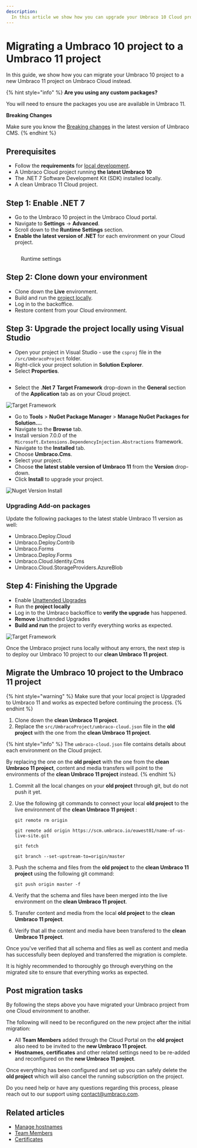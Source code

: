 ```yaml
---
description:
  In this article we show how you can upgrade your Umbraco 10 Cloud project locally to Umbraco 11 and then migrate the project to a new Umbraco 11 project.
---
```


# Migrating a Umbraco 10 project to a Umbraco 11 project

In this guide, we show how you can migrate your Umbraco 10 project to a new Umbraco 11 project on Umbraco Cloud instead.

{% hint style="info" %}
**Are you using any custom packages?**

You will need to ensure the packages you use are available in Umbraco 11.

**Breaking Changes**

Make sure you know the [Breaking changes](../../umbraco-cms/fundamentals/setup/upgrading/version-specific/) in the latest version of Umbraco CMS.
{% endhint %}

## Prerequisites

* Follow the **requirements** for [local development](../../umbraco-cms/fundamentals/setup/requirements.md#local-development).
* A Umbraco Cloud project running **the latest Umbraco 10**
* The .NET 7 Software Development Kit (SDK) installed locally.
* A clean Umbraco 11 Cloud project.

## Step 1: Enable .NET 7

* Go to the Umbraco 10 project in the Umbraco Cloud portal.
* Navigate to **Settings** -> **Advanced**.
* Scroll down to the **Runtime Settings** section.
* **Enable the latest version of .NET** for each environment on your Cloud project.

<figure><img src="../../.gitbook/assets/runtime-settings.png" alt=""><figcaption><p>Runtime settings</p></figcaption></figure>

## Step 2: Clone down your environment

* Clone down the **Live** environment.
* Build and run the [project locally](../set-up/working-locally.md#running-the-site-locally).
* Log in to the backoffice.
* Restore content from your Cloud environment.

## Step 3: Upgrade the project locally using Visual Studio

* Open your project in Visual Studio - use the `csproj` file in the `/src/UmbracoProject` folder.
* Right-click your project solution in **Solution Explorer**.
* Select **Properties**.

<figure><img src="images/Solution-Explorer.png" alt=""><figcaption></figcaption></figure>

* Select the **.Net 7** **Target Framework** drop-down in the **General** section of the **Application** tab as on your Cloud project.

![Target Framework](images/Target-Framework.png)

* Go to **Tools** > **NuGet Package Manager** > **Manage NuGet Packages for Solution...**.
* Navigate to the **Browse** tab.
* Install version 7.0.0 of the `Microsoft.Extensions.DependencyInjection.Abstractions` framework.
* Navigate to the **Installed** tab.
* Choose **Umbraco.Cms**.
* Select your project.
* Choose **the latest stable version of Umbraco 11** from the **Version** drop-down.
* Click **Install** to upgrade your project.

![Nuget Version Install](images/Nuget-Version-Install.png)

### Upgrading Add-on packages

Update the following packages to the latest stable Umbraco 11 version as well:

* Umbraco.Deploy.Cloud
* Umbraco.Deploy.Contrib
* Umbraco.Forms
* Umbraco.Deploy.Forms
* Umbraco.Cloud.Identity.Cms
* Umbraco.Cloud.StorageProviders.AzureBlob

## Step 4: Finishing the Upgrade

* Enable [Unattended Upgrades](../../umbraco-cms/reference/configuration/unattendedsettings.md#upgrade-unattended)
* Run the **project locally**
* Log in to the Umbraco backoffice to **verify the upgrade** has happened.
* **Remove** Unattended Upgrades
* **Build and run** the project to verify everything works as expected.

![Target Framework](images/verify-v10-upgrade-locally.png)

Once the Umbraco project runs locally without any errors, the next step is to deploy our Umbraco 10 project to our **clean Umbraco 11 project**.

## Migrate the Umbraco 10 project to the Umbraco 11 project

{% hint style="warning" %}
Make sure that your local project is Upgraded to Umbraco 11 and works as expected before continuing the process.
{% endhint %}

1. Clone down the **clean Umbraco 11 project**.
2. Replace the `src/UmbracoProject/umbraco-cloud.json` file in the **old project** with the one from the **clean Umbraco 11 project**.

{% hint style="info" %}
The `umbraco-cloud.json` file contains details about each environment on the Cloud project.

By replacing the one on the **old project** with the one from the **clean Umbraco 11 project**, content and media transfers will point to the environments of the **clean Umbraco 11 project** instead.
{% endhint %}

1. Commit all the local changes on your **old project** through git, but do not push it yet.
2.  Use the following git commands to connect your local **old project** to the live environment of the **clean Umbraco 11 project** :

    ```
    git remote rm origin

    git remote add origin https://scm.umbraco.io/euwest01/name-of-us-live-site.git

    git fetch

    git branch --set-upstream-to=origin/master
    ```
3.  Push the schema and files from the  **old project** to the **clean Umbraco 11 project** using the following git command:

    ```
    git push origin master -f
    ```
4. Verify that the schema and files have been merged into the live environment on the **clean Umbraco 11 project**.
5. Transfer content and media from the local **old project** to the **clean Umbraco 11 project**.
6. Verify that all the content and media have been transfered to the **clean Umbraco 11 project**.

Once you've verified that all schema and files as well as content and media has successfully been deployed and transferred the migration is complete.

It is highly recommended to thoroughly go through everything on the migrated site to ensure that everything works as expected.

## Post migration tasks

By following the steps above you have migrated your Umbraco project from one Cloud environment to another.

The following will need to be reconfigured on the new project after the initial migration:

* All **Team Members** added through the Cloud Portal on the **old project** also need to be invited to the **new Umbraco 11 project**.
* **Hostnames**, **certificates** and other related settings need to be re-added and reconfigured on the **new Umbraco 11 project**.

Once everything has been configured and set up you can safely delete the **old project** which will also cancel the running subscription on the project.

Do you need help or have any questions regarding this process, please reach out to our support using [contact@umbraco.com](mailto:contact@umbraco.com).

## Related articles

* [Manage hostnames](../set-up/project-settings/manage-hostnames/)
* [Team Members](../set-up/project-settings/team-members/)
* [Certificates](../set-up/project-settings/manage-hostnames/security-certificates.md)


